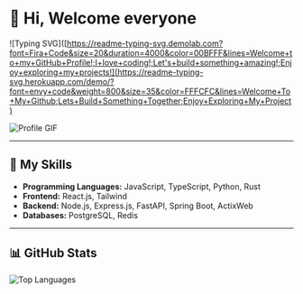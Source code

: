 # 👋 Hi, Welcome everyone

![Typing SVG]([https://readme-typing-svg.demolab.com?font=Fira+Code&size=20&duration=4000&color=00BFFF&lines=Welcome+to+my+GitHub+Profile!;I+love+coding!;Let's+build+something+amazing!;Enjoy+exploring+my+projects!](https://readme-typing-svg.herokuapp.com/demo/?font=envy+code&weight=800&size=35&color=FFFCFC&lines=Welcome+To+My+Github;Lets+Build+Something+Together;Enjoy+Exploring+My+Project)

![Profile GIF](https://media2.giphy.com/media/v1.Y2lkPTc5MGI3NjExbXR3bWYzcWN0aXhsZ3F4eGZoNHZzMXN5eHloZzUyb3hvZmpmOTc2NSZlcD12MV9pbnRlcm5hbF9naWZfYnlfaWQmY3Q9Zw/xThuWu82QD3pj4wvEQ/giphy.gif)

---

## 🌟 My Skills
- **Programming Languages:** JavaScript, TypeScript, Python, Rust
- **Frontend:** React.js, Tailwind
- **Backend:** Node.js, Express.js, FastAPI, Spring Boot, ActixWeb
- **Databases:** PostgreSQL, Redis
---

## 📊 GitHub Stats
![Top Languages](https://github-readme-stats.vercel.app/api/top-langs/?username=Reihan1305&layout=compact&theme=radical&hide_border=true)
